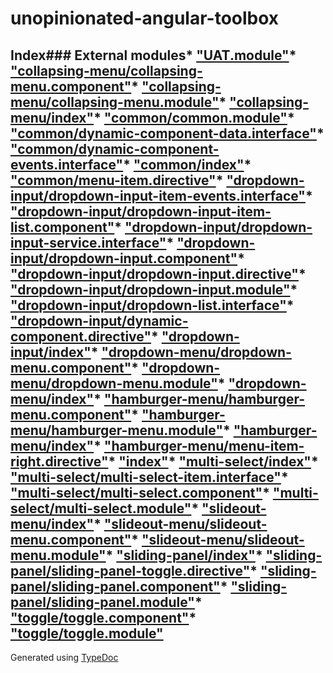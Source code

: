 #  unopinionated-angular-toolbox
## Index### External modules* ["UAT.module"](modules/_uat_module_.html)* ["collapsing-menu/collapsing-menu.component"](modules/_collapsing_menu_collapsing_menu_component_.html)* ["collapsing-menu/collapsing-menu.module"](modules/_collapsing_menu_collapsing_menu_module_.html)* ["collapsing-menu/index"](modules/_collapsing_menu_index_.html)* ["common/common.module"](modules/_common_common_module_.html)* ["common/dynamic-component-data.interface"](modules/_common_dynamic_component_data_interface_.html)* ["common/dynamic-component-events.interface"](modules/_common_dynamic_component_events_interface_.html)* ["common/index"](modules/_common_index_.html)* ["common/menu-item.directive"](modules/_common_menu_item_directive_.html)* ["dropdown-input/dropdown-input-item-events.interface"](modules/_dropdown_input_dropdown_input_item_events_interface_.html)* ["dropdown-input/dropdown-input-item-list.component"](modules/_dropdown_input_dropdown_input_item_list_component_.html)* ["dropdown-input/dropdown-input-service.interface"](modules/_dropdown_input_dropdown_input_service_interface_.html)* ["dropdown-input/dropdown-input.component"](modules/_dropdown_input_dropdown_input_component_.html)* ["dropdown-input/dropdown-input.directive"](modules/_dropdown_input_dropdown_input_directive_.html)* ["dropdown-input/dropdown-input.module"](modules/_dropdown_input_dropdown_input_module_.html)* ["dropdown-input/dropdown-list.interface"](modules/_dropdown_input_dropdown_list_interface_.html)* ["dropdown-input/dynamic-component.directive"](modules/_dropdown_input_dynamic_component_directive_.html)* ["dropdown-input/index"](modules/_dropdown_input_index_.html)* ["dropdown-menu/dropdown-menu.component"](modules/_dropdown_menu_dropdown_menu_component_.html)* ["dropdown-menu/dropdown-menu.module"](modules/_dropdown_menu_dropdown_menu_module_.html)* ["dropdown-menu/index"](modules/_dropdown_menu_index_.html)* ["hamburger-menu/hamburger-menu.component"](modules/_hamburger_menu_hamburger_menu_component_.html)* ["hamburger-menu/hamburger-menu.module"](modules/_hamburger_menu_hamburger_menu_module_.html)* ["hamburger-menu/index"](modules/_hamburger_menu_index_.html)* ["hamburger-menu/menu-item-right.directive"](modules/_hamburger_menu_menu_item_right_directive_.html)* ["index"](modules/_index_.html)* ["multi-select/index"](modules/_multi_select_index_.html)* ["multi-select/multi-select-item.interface"](modules/_multi_select_multi_select_item_interface_.html)* ["multi-select/multi-select.component"](modules/_multi_select_multi_select_component_.html)* ["multi-select/multi-select.module"](modules/_multi_select_multi_select_module_.html)* ["slideout-menu/index"](modules/_slideout_menu_index_.html)* ["slideout-menu/slideout-menu.component"](modules/_slideout_menu_slideout_menu_component_.html)* ["slideout-menu/slideout-menu.module"](modules/_slideout_menu_slideout_menu_module_.html)* ["sliding-panel/index"](modules/_sliding_panel_index_.html)* ["sliding-panel/sliding-panel-toggle.directive"](modules/_sliding_panel_sliding_panel_toggle_directive_.html)* ["sliding-panel/sliding-panel.component"](modules/_sliding_panel_sliding_panel_component_.html)* ["sliding-panel/sliding-panel.module"](modules/_sliding_panel_sliding_panel_module_.html)* ["toggle/toggle.component"](modules/_toggle_toggle_component_.html)* ["toggle/toggle.module"](modules/_toggle_toggle_module_.html)
Generated using [TypeDoc](http://typedoc.io)